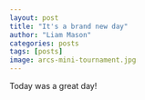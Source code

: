 ```yaml
---
layout: post
title: "It's a brand new day"
author: "Liam Mason"
categories: posts
tags: [posts]
image: arcs-mini-tournament.jpg
---
```


Today was a great day!
